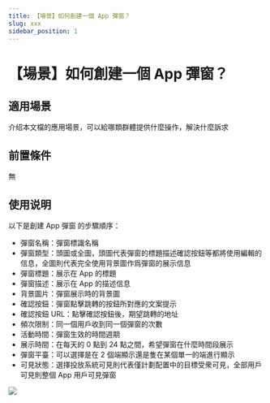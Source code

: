 ```yaml
---
title: 【場景】如何創建一個 App 彈窗？
slug: xxx
sidebar_position: 1
---
```



# 【場景】如何創建一個 App 彈窗？

## 適用場景

介绍本文檔的應用場景，可以給哪類群體提供什麼操作，解決什麼訴求

## 前置條件

無

## 使用说明

以下是創建 App 彈窗 的步驟順序：

- 彈窗名稱：彈窗標識名稱
- 彈窗類型：頭圖或全圖，頭圖代表彈窗的標題描述確認按鈕等都將使用編輯的信息，全圖則代表完全使用背景圖作爲彈窗的展示信息
- 彈窗標題：展示在 App 的標題
- 彈窗描述：展示在 App 的描述信息
- 背景圖片：彈窗展示時的背景圖
- 確認按鈕：彈窗點擊跳轉的按鈕所對應的文案提示
- 確認按鈕 URL：點擊確認按鈕後，期望跳轉的地址
- 頻次限制：同一個用戶收到同一個彈窗的次數
- 活動時間：彈窗生效的時間週期
- 展示時間：在每天的 0 點到 24 點之間，希望彈窗在什麼時間段展示
- 彈窗平臺：可以選擇是在 2 個端顯示還是隻在某個單一的端進行顯示
- 可見狀態：選擇投放系統可見則代表僅計劃配置中的目標受衆可見，全部用戶可見則整個 App 用戶可見彈窗

<img src="/assets/AwowbJrbWo39Hgx0cvacFCHWn81.png" src-width="1924" src-height="1644" align="center"/>

